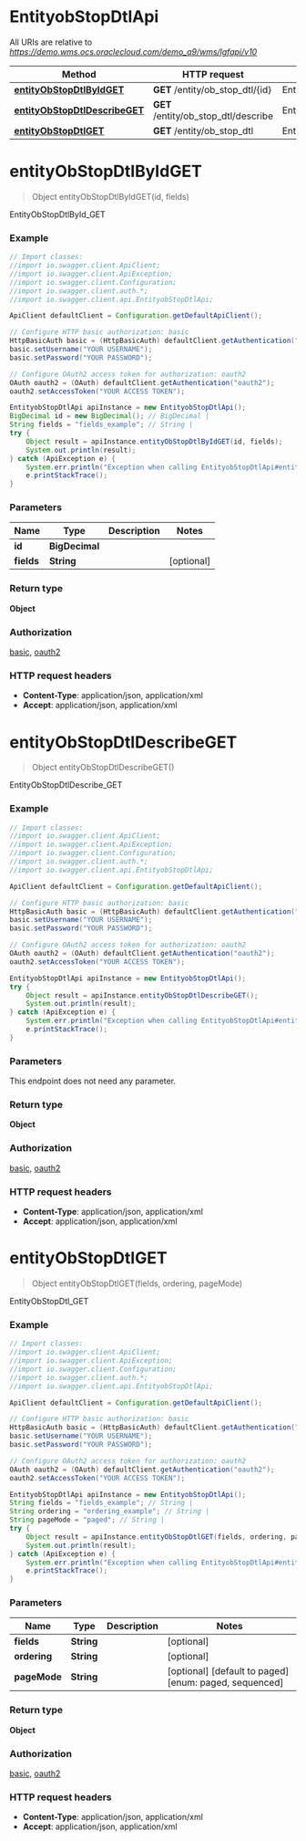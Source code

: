 # EntityobStopDtlApi

All URIs are relative to *https://demo.wms.ocs.oraclecloud.com/demo_a9/wms/lgfapi/v10*

Method | HTTP request | Description
------------- | ------------- | -------------
[**entityObStopDtlByIdGET**](EntityobStopDtlApi.md#entityObStopDtlByIdGET) | **GET** /entity/ob_stop_dtl/{id} | EntityObStopDtlById_GET
[**entityObStopDtlDescribeGET**](EntityobStopDtlApi.md#entityObStopDtlDescribeGET) | **GET** /entity/ob_stop_dtl/describe | EntityObStopDtlDescribe_GET
[**entityObStopDtlGET**](EntityobStopDtlApi.md#entityObStopDtlGET) | **GET** /entity/ob_stop_dtl | EntityObStopDtl_GET


<a name="entityObStopDtlByIdGET"></a>
# **entityObStopDtlByIdGET**
> Object entityObStopDtlByIdGET(id, fields)

EntityObStopDtlById_GET



### Example
```java
// Import classes:
//import io.swagger.client.ApiClient;
//import io.swagger.client.ApiException;
//import io.swagger.client.Configuration;
//import io.swagger.client.auth.*;
//import io.swagger.client.api.EntityobStopDtlApi;

ApiClient defaultClient = Configuration.getDefaultApiClient();

// Configure HTTP basic authorization: basic
HttpBasicAuth basic = (HttpBasicAuth) defaultClient.getAuthentication("basic");
basic.setUsername("YOUR USERNAME");
basic.setPassword("YOUR PASSWORD");

// Configure OAuth2 access token for authorization: oauth2
OAuth oauth2 = (OAuth) defaultClient.getAuthentication("oauth2");
oauth2.setAccessToken("YOUR ACCESS TOKEN");

EntityobStopDtlApi apiInstance = new EntityobStopDtlApi();
BigDecimal id = new BigDecimal(); // BigDecimal | 
String fields = "fields_example"; // String | 
try {
    Object result = apiInstance.entityObStopDtlByIdGET(id, fields);
    System.out.println(result);
} catch (ApiException e) {
    System.err.println("Exception when calling EntityobStopDtlApi#entityObStopDtlByIdGET");
    e.printStackTrace();
}
```

### Parameters

Name | Type | Description  | Notes
------------- | ------------- | ------------- | -------------
 **id** | **BigDecimal**|  |
 **fields** | **String**|  | [optional]

### Return type

**Object**

### Authorization

[basic](../README.md#basic), [oauth2](../README.md#oauth2)

### HTTP request headers

 - **Content-Type**: application/json, application/xml
 - **Accept**: application/json, application/xml

<a name="entityObStopDtlDescribeGET"></a>
# **entityObStopDtlDescribeGET**
> Object entityObStopDtlDescribeGET()

EntityObStopDtlDescribe_GET



### Example
```java
// Import classes:
//import io.swagger.client.ApiClient;
//import io.swagger.client.ApiException;
//import io.swagger.client.Configuration;
//import io.swagger.client.auth.*;
//import io.swagger.client.api.EntityobStopDtlApi;

ApiClient defaultClient = Configuration.getDefaultApiClient();

// Configure HTTP basic authorization: basic
HttpBasicAuth basic = (HttpBasicAuth) defaultClient.getAuthentication("basic");
basic.setUsername("YOUR USERNAME");
basic.setPassword("YOUR PASSWORD");

// Configure OAuth2 access token for authorization: oauth2
OAuth oauth2 = (OAuth) defaultClient.getAuthentication("oauth2");
oauth2.setAccessToken("YOUR ACCESS TOKEN");

EntityobStopDtlApi apiInstance = new EntityobStopDtlApi();
try {
    Object result = apiInstance.entityObStopDtlDescribeGET();
    System.out.println(result);
} catch (ApiException e) {
    System.err.println("Exception when calling EntityobStopDtlApi#entityObStopDtlDescribeGET");
    e.printStackTrace();
}
```

### Parameters
This endpoint does not need any parameter.

### Return type

**Object**

### Authorization

[basic](../README.md#basic), [oauth2](../README.md#oauth2)

### HTTP request headers

 - **Content-Type**: application/json, application/xml
 - **Accept**: application/json, application/xml

<a name="entityObStopDtlGET"></a>
# **entityObStopDtlGET**
> Object entityObStopDtlGET(fields, ordering, pageMode)

EntityObStopDtl_GET



### Example
```java
// Import classes:
//import io.swagger.client.ApiClient;
//import io.swagger.client.ApiException;
//import io.swagger.client.Configuration;
//import io.swagger.client.auth.*;
//import io.swagger.client.api.EntityobStopDtlApi;

ApiClient defaultClient = Configuration.getDefaultApiClient();

// Configure HTTP basic authorization: basic
HttpBasicAuth basic = (HttpBasicAuth) defaultClient.getAuthentication("basic");
basic.setUsername("YOUR USERNAME");
basic.setPassword("YOUR PASSWORD");

// Configure OAuth2 access token for authorization: oauth2
OAuth oauth2 = (OAuth) defaultClient.getAuthentication("oauth2");
oauth2.setAccessToken("YOUR ACCESS TOKEN");

EntityobStopDtlApi apiInstance = new EntityobStopDtlApi();
String fields = "fields_example"; // String | 
String ordering = "ordering_example"; // String | 
String pageMode = "paged"; // String | 
try {
    Object result = apiInstance.entityObStopDtlGET(fields, ordering, pageMode);
    System.out.println(result);
} catch (ApiException e) {
    System.err.println("Exception when calling EntityobStopDtlApi#entityObStopDtlGET");
    e.printStackTrace();
}
```

### Parameters

Name | Type | Description  | Notes
------------- | ------------- | ------------- | -------------
 **fields** | **String**|  | [optional]
 **ordering** | **String**|  | [optional]
 **pageMode** | **String**|  | [optional] [default to paged] [enum: paged, sequenced]

### Return type

**Object**

### Authorization

[basic](../README.md#basic), [oauth2](../README.md#oauth2)

### HTTP request headers

 - **Content-Type**: application/json, application/xml
 - **Accept**: application/json, application/xml

